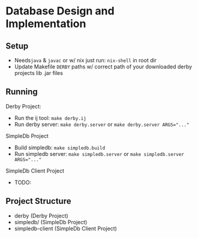 # Database Design and Implementation

## Setup

- Needs`java` & `javac` or w/ nix just run: `nix-shell` in root dir
- Update Makefile `DERBY` paths w/ correct path of your downloaded derby projects lib .jar files

## Running

Derby Project:

- Run the ij tool: `make derby.ij`
- Run derby server: `make derby.server` or `make derby.server ARGS="..."`

SimpleDb Project

- Build simpledb: `make simpledb.build`
- Run simpledb server: `make simpledb.server` or `make simpledb.server ARGS="..."`

SimpleDb Client Project

- TODO:

## Project Structure

- derby (Derby Project)
- simpledb/ (SimpleDb Project)
- simpledb-client (SimpleDb Client Project)





